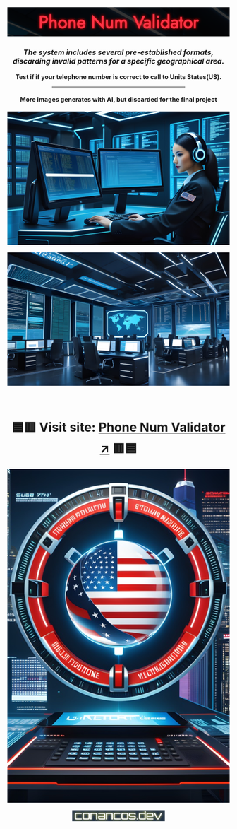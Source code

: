 <div align="center">

<img alt="image logo" src="./images/readme-img-val.png">

<br>

### _**The system includes several pre-established formats, discarding invalid patterns for a specific geographical area.**_

**Test if if your telephone number is correct to call to Units States(US).**

<hr width="60%">

#### **More images generates with AI, but discarded for the final project**

<img alt="machine generate with AI" src="./images/1400-validator-2.jpg" width="900px">
<p></p>
<img alt="machine generate with AI" src="./images/1400-validator-1.jpg" width="900px">

<p></p>
<br>

# 🟦🟥 **Visit site:** [Phone Num Validator ↗](https://conancos.dev/next/logica-js/PhoneNumberValidator/index.html) 🟥🟦

<img alt="logo machine" src="./images/768-validator-2.jpg">

<p></p>

<img alt="logo developer" src="./images/logo-conancos.png">

</div>
